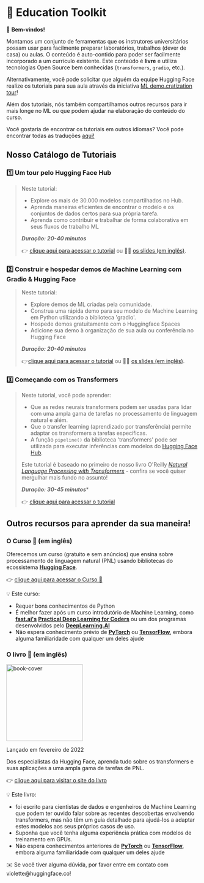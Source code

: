 # 🤗 Education Toolkit

<aside>

👋 **Bem-vindos!**

Montamos um conjunto de ferramentas que os instrutores universitários possam usar para facilmente preparar laboratórios, trabalhos (dever de casa) ou aulas. O conteúdo é auto-contido para poder ser facilmente incorporado a um currículo existente. Este conteúdo é **livre** e utiliza tecnologias Open Source bem conhecidas (`transformers`, `gradio`, etc.).

Alternativamente, você pode solicitar que alguém da equipe Hugging Face realize os tutoriais para sua aula através da iniciativa [ML demo.cratization tour](https://www.notion.so/ML-Demo-cratization-tour-with-66847a294abd4e9785e85663f5239652)!

Além dos tutoriais, nós também compartilhamos outros recursos para ir mais longe no ML ou que podem ajudar na elaboração do conteúdo do curso.

<aside>

Você gostaria de encontrar os tutoriais em outros idiomas? Você pode encontrar todas as traduções [aqui!](../../README.md#🌎-translations)


## **Nosso Catálogo de Tutoriais**

### 1️⃣ Um tour pelo Hugging Face Hub

> Neste tutorial:
>
> - Explore os mais de 30.000 modelos compartilhados no Hub.
> - Aprenda maneiras eficientes de encontrar o modelo e os conjuntos de dados certos para sua própria tarefa.
> - Aprenda como contribuir e trabalhar de forma colaborativa em seus fluxos de trabalho ML
>
> **_Duração: 20-40 minutos_**
>
> 👉 [clique aqui para acessar o tutorial](https://github.com/huggingface/education-toolkit/tree/main/tutorials/PT/01_tour_hub_de_huggingface.md) ou 👩🏫 [os slides (em inglês)](https://docs.google.com/presentation/d/1zQqpFTcpNLV7haj2Inw2qKHq8DjfZEaiObW1ZkLvPWM/edit?usp=sharing).


### 2️⃣ Construir e hospedar demos de Machine Learning com Gradio & Hugging Face

> Neste tutorial:
>
> - Explore demos de ML criadas pela comunidade.
> - Construa uma rápida demo para seu modelo de Machine Learning em Python utilizando a biblioteca 'gradio'.
> - Hospede demos gratuitamente com o Huggingface Spaces
> - Adicione sua demo à organização de sua aula ou conferência no Hugging Face
>
> **_Duração: 20-40 minutos_**
>
> 👉[clique aqui para acessar o tutorial](https://colab.research.google.com/github/huggingface/education-toolkit/blob/main/tutorials/PT/02_ml-demos-con-gradio.ipynb) ou 👩🏫 [os slides (em inglês)](https://docs.google.com/presentation/d/14EU_xjtINXtpidWLnUvfcEpmxN46ORS-PLpwfUf8C1I/edit?usp=sharing).

### 3️⃣ Começando com os Transformers

> Neste tutorial, você pode aprender:
>
> - Que as redes neurais transformers podem ser usadas para lidar com uma ampla gama de tarefas no processamento de linguagem natural e além.
> - Que o transfer learning (aprendizado por transferência) permite adaptar os transformers a tarefas específicas.
> - A função `pipeline()` da biblioteca 'transformers' pode ser utilizada para executar inferências com modelos do [Hugging Face Hub](https://huggingface.co/models).
>
> Este tutorial é baseado no primeiro de nosso livro O'Reilly *[Natural Language Processing with Transformers](https://transformersbook.com/)* - confira se você quiser mergulhar mais fundo no assunto!
>
> **_Duração: 30-45 minutos_***
>
> 👉 [clique aqui para acessar o tutorial](https://colab.research.google.com/github/huggingface/education-toolkit/blob/main/tutorials/PT/03_getting-started-with-transformers.ipynb)


## **Outros recursos para aprender da sua maneira!**

### **O Curso 🤗** (em inglês)

Oferecemos um curso (gratuito e sem anúncios) que ensina sobre processamento de linguagem natural (PNL) usando bibliotecas do ecossistema **[Hugging Face](https://huggingface.co/)**.

👉 [clique aqui para acessar o Curso 🤗 ](https://huggingface.co/course/chapter1/1)

<aside>
💡 Este curso:

- Requer bons conhecimentos de Python
- É melhor fazer após um curso introdutório de Machine Learning, como **[fast.ai's](https://www.fast.ai/)** **[Practical Deep Learning for Coders](https://course.fast.ai/)** ou um dos programas desenvolvidos pelo **[DeepLearning.AI](https://www.deeplearning.ai/)**
- Não espera conhecimento prévio de **[PyTorch](https://pytorch.org/)** ou **[TensorFlow](https://www.tensorflow.org/)**, embora alguma familiaridade com qualquer um deles ajude
<aside>

### **O livro 🤗** (em inglês)

<img alt="book-cover" height=200 src="../../images/book_cover.jpg" id="book-cover"/>

Lançado em fevereiro de 2022

Dos especialistas da Hugging Face, aprenda tudo sobre os transformers e suas aplicações a uma ampla gama de tarefas de PNL.

👉 [clique aqui para visitar o site do livro](https://transformersbook.com/)

<aside>
💡 Este livro:

- foi escrito para cientistas de dados e engenheiros de Machine Learning que podem ter ouvido falar sobre as recentes descobertas envolvendo transformers, mas não têm um guia detalhado para ajudá-los a adaptar estes modelos aos seus próprios casos de uso.
- Suponha que você tenha alguma experiência prática com modelos de treinamento em GPUs.
- Não espera conhecimentos anteriores de **[PyTorch](https://pytorch.org/)** ou **[TensorFlow](https://www.tensorflow.org/)**, embora alguma familiaridade com qualquer um deles ajude
<aside>


<aside>
✉️ Se você tiver alguma dúvida, por favor entre em contato com ️violette@huggingface.co!

<aside>
